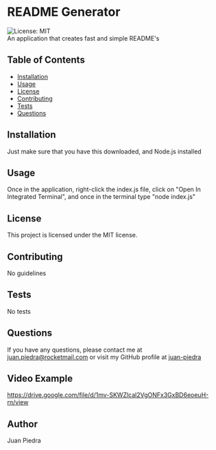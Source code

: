 # README Generator

![License: MIT](https://img.shields.io/badge/License-MIT-blue.svg)<br>
An application that creates fast and simple README's

## Table of Contents

- [Installation](#installation)
- [Usage](#usage)
- [License](#license)
- [Contributing](#contributing)
- [Tests](#tests)
- [Questions](#questions)
## Installation

Just make sure that you have this downloaded, and Node.js installed

## Usage

Once in the application, right-click the index.js file, click on "Open In Integrated Terminal", and once in the terminal type "node index.js"

## License

This project is licensed under the MIT license.

## Contributing

No guidelines

## Tests

No tests

## Questions

If you have any questions, please contact me at juan.piedra@rocketmail.com or visit my GitHub profile at [juan-piedra](https://github.com/juan-piedra)

## Video Example
https://drive.google.com/file/d/1mv-SKWZlcal2VgONFx3GxBD6eoeuH-rn/view

## Author
Juan Piedra
